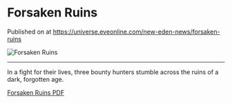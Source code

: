 # Forsaken Ruins
Published on  at https://universe.eveonline.com/new-eden-news/forsaken-ruins

![Forsaken Ruins](https://web.ccpgamescdn.com/fiction/eveonline/shortstories/ForsakenRuins.jpg)

---

In a fight for their lives, three bounty hunters stumble across the ruins of a dark, forgotten age.

[Forsaken Ruins PDF](https://web.ccpgamescdn.com//fiction/eveonline/shortstories/ForsakenRuins.pdf "Download PDF")
